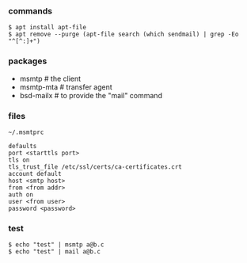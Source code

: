 ### commands

    $ apt install apt-file
    $ apt remove --purge (apt-file search (which sendmail) | grep -Eo "^[^:]+")

### packages

- msmtp     # the client
- msmtp-mta # transfer agent
- bsd-mailx # to provide the "mail" command

### files 

`~/.msmtprc`

    defaults
    port <starttls port>
    tls on
    tls_trust_file /etc/ssl/certs/ca-certificates.crt
    account default
    host <smtp host>
    from <from addr>
    auth on
    user <from user>
    password <password>

### test

    $ echo "test" | msmtp a@b.c
    $ echo "test" | mail a@b.c
